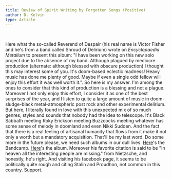 ```yaml
---
title: Review of Spirit Writing by Forgotten Songs (Positive)
author: D. Kelvin
type: Article
---
```


<post-info :title="title"></post-info>

<br />
<photo src="spirit-writing-new-cover.jpg" alt="Spirit Writing Cover"></photo>

Here what the so-called Reverend of Despair (his real name is Victor Fisher and he's from a band called Shroud of Delirium) wrote on *Encyclopaedia Metallum* to present this album: "I have been working on this new solo project due to the absence of my band. Although plagued by mediocre production (alternate: although blessed with obscure production) I thought this may interest some of you. It's doom-based eclectic madness! Heavy music has done me plenty of good. Maybe if even a single odd fellow will enjoy this effort it was well worth it.". So here is my answer. I'm among the ones to consider that this kind of production is a blessing and not a plague. Moreover I not only enjoy this effort, I consider it as one of the best surprises of the year, and I listen to quite a large amount of music in doom-sludge-black metal-atmospheric post rock and other experimental delirium. But here, I literally found in love with this unexpected mix of so much genres, styles and sounds that nobody had the idea to telescope. It's Black Sabbath meeting Roky Erickson meeting Buzzcocks meeting whatever has some sense of melody in doomland and even Nikki Sudden. And the fact that there is a real feeling of artisanal humanity that flows from it make it not only a worth but a mandatory acquisition. That'll be my last word. Do some more in the future please, we need such albums in our dull lives. [Here](http://reenchantment.bandcamp.com/)'s the Bandcamp. [Here](https://reenchantment.bandcamp.com/album/spirit-writing)'s the album. Moreover his favorite citation is said to be "In heaven all the interesting people are missing." from Nietzsche, and honestly, he's right. And visiting his facebook page, it seems to be politically quite rough and citing Stalin and Proudhon, not common in this country. Support.
